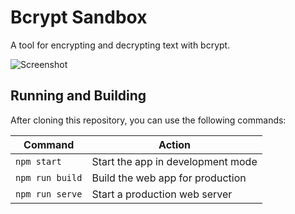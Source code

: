 # Bcrypt Sandbox

A tool for encrypting and decrypting text with bcrypt.

![Screenshot](screenshot.png)

## Running and Building

After cloning this repository, you can use the following commands:

| Command         | Action                            |
| --------------- | --------------------------------- |
| `npm start`     | Start the app in development mode |
| `npm run build` | Build the web app for production  |
| `npm run serve` | Start a production web server     |






